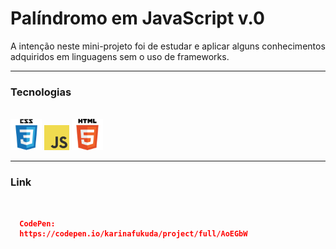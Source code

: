 # Palíndromo em JavaScript v.0

A intenção neste mini-projeto foi de estudar e aplicar alguns conhecimentos adquiridos em linguagens sem o uso de frameworks.

***
### Tecnologias 
<br/>
<code><img height="50" src="https://raw.githubusercontent.com/github/explore/80688e429a7d4ef2fca1e82350fe8e3517d3494d/topics/css/css.png"></code>
<code><img height="40" src="https://raw.githubusercontent.com/github/explore/80688e429a7d4ef2fca1e82350fe8e3517d3494d/topics/javascript/javascript.png"></code>
<code><img height="50" src="https://raw.githubusercontent.com/github/explore/80688e429a7d4ef2fca1e82350fe8e3517d3494d/topics/html/html.png"></code>

<br/>

*** 
### Link
<br/>

```json
  CodePen: 
  https://codepen.io/karinafukuda/project/full/AoEGbW
```



